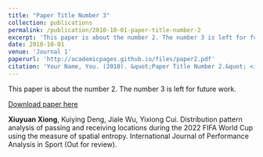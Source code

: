 ```yaml
---
title: "Paper Title Number 3"
collection: publications
permalink: /publication/2010-10-01-paper-title-number-2
excerpt: 'This paper is about the number 2. The number 3 is left for future work.'
date: 2010-10-01
venue: 'Journal 1'
paperurl: 'http://academicpages.github.io/files/paper2.pdf'
citation: 'Your Name, You. (2010). &quot;Paper Title Number 2.&quot; <i>Journal 1</i>. 1(2).'
---
```

This paper is about the number 2. The number 3 is left for future work.

[Download paper here](http://academicpages.github.io/files/paper2.pdf)




**Xiuyuan Xiong**, Kuiying Deng, Jiale Wu, Yixiong Cui. Distribution pattern analysis of passing and receiving locations during the 2022 FIFA World Cup using the measure of spatial entropy. International Journal of Performance Analysis in Sport (Out for review).
